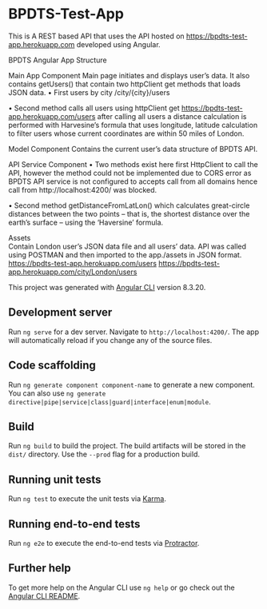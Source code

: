# BPDTS-Test-App
This is A REST based API that uses the API hosted on https://bpdts-test-app.herokuapp.com developed using Angular.

BPDTS Angular App Structure


Main App Component 
Main page initiates and displays user’s data. It also contains getUsers() that contain two httpClient  get methods that loads JSON data.
•	First users by city   /city/{city}/users

•	Second method calls all users using httpClient get   https://bpdts-test-app.herokuapp.com/users after calling all users a distance calculation is performed with Harvesine’s formula that uses longitude, latitude calculation to filter users whose current coordinates are within 50 miles of London.

Model Component
Contains the current user’s data structure of BPDTS API.                    

API Service Component 
•	Two methods exist here first HttpClient to call the API, however the method could not be implemented due to CORS error as BPDTS API service is not configured to accepts call from all domains hence call from http://localhost:4200/ was blocked. 

•	Second method getDistanceFromLatLon() which calculates great-circle distances between the two points – that is, the shortest distance over the earth’s surface – using the ‘Haversine’ formula.


Assets  
Contain London user’s JSON data file and all users’ data. API was called using POSTMAN and then imported to the app./assets in JSON format. 
https://bpdts-test-app.herokuapp.com/users 
https://bpdts-test-app.herokuapp.com/city/London/users 


This project was generated with [Angular CLI](https://github.com/angular/angular-cli) version 8.3.20.

## Development server

Run `ng serve` for a dev server. Navigate to `http://localhost:4200/`. The app will automatically reload if you change any of the source files.

## Code scaffolding

Run `ng generate component component-name` to generate a new component. You can also use `ng generate directive|pipe|service|class|guard|interface|enum|module`.

## Build

Run `ng build` to build the project. The build artifacts will be stored in the `dist/` directory. Use the `--prod` flag for a production build.

## Running unit tests

Run `ng test` to execute the unit tests via [Karma](https://karma-runner.github.io).

## Running end-to-end tests

Run `ng e2e` to execute the end-to-end tests via [Protractor](http://www.protractortest.org/).

## Further help

To get more help on the Angular CLI use `ng help` or go check out the [Angular CLI README](https://github.com/angular/angular-cli/blob/master/README.md).
